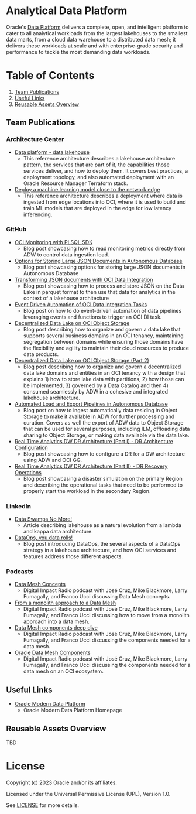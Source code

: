 # Analytical Data Platform
 
Oracle's [Data Platform](https://www.oracle.com/data-platform/) delivers a complete, open, and intelligent platform to cater to all analytical workloads from the largest lakehouses to the smallest data marts, from a cloud data warehouse to a distributed data mesh; it delivers these workloads at scale and with enterprise-grade security and performance to tackle the most demanding data workloads. 
 
# Table of Contents
 
1. [Team Publications](#team-publications)
2. [Useful Links](#useful-uinks)
3. [Reusable Assets Overview](#reusable-assets-overview)
 
## Team Publications

### Architecture Center
 
- [Data platform - data lakehouse](https://docs.oracle.com/en/solutions/data-platform-lakehouse/index.html#GUID-A328ACEF-30B8-4595-B86F-F27B512744DF)
    - This reference architecture describes a lakehouse architecture pattern, the services that are part of it, the capabilities those services deliver, and how to deploy them. It covers best practices, a deployment topology, and also automated deployment with an Oracle Resource Manager Terraform stack.
- [Deploy a machine learning model close to the network edge](https://docs.oracle.com/en/solutions/deploy-ml-at-edge/#GUID-8EC86246-D724-4C16-8073-8CB5B2EA6719)
    - This reference architecture describes a deployment where data is ingested from edge locations into OCI, where it is used to build and train ML models that are deployed in the edge for low latency inferencing.

### GitHub

- [OCI Monitoring with PLSQL SDK](https://jakubillner.github.io/2022/10/07/How-to-Get-OCI-Utilization-in-PLSQL.html)
  - Blog post showcasing how to read monitoring metrics directly from ADW to control data ingestion load.
- [Options for Storing Large JSON Documents in Autonomous Database](https://jakubillner.github.io/2022/09/30/JSON-in-autonomous-database.html)
  - Blog post showcasing options for storing large JSON documents in Autonomous Database
- [Transforming JSON documents with OCI Data Integration](https://jakubillner.github.io/2022/10/25/Flattening-JSON-documents-with-OCI-Data-Integration.html)
  - Blog post showcasing how to process and store JSON on the Data Lake in parquet format to then use that data for analytics in the context of a lakehouse architecture
- [Event Driven Automation of OCI Data Integration Tasks](https://jakubillner.github.io/2022/11/11/automating-di-tasks-with-events.html)
  - Blog post on how to do event-driven automation of data pipelines leveraging events and functions to trigger an OCI DI task.
- [Decentralized Data Lake on OCI Object Storage](https://jakubillner.github.io/2022/12/30/data-lake-on-oci-object-storage.html)
  - Blog post describing how to organize and govern a data lake that supports several business domains in an OCI tenancy, maintaining segregation between domains while ensuring those domains have the flexibility and agility to maintain their cloud resources to produce data products.
- [Decentralized Data Lake on OCI Object Storage (Part 2)](https://jakubillner.github.io/2023/02/19/data-lake-on-oci-object-storage-2.html)
  - Blog post describing how to organize and govern a decentralized data lake domains and entities in an OCI tenancy with a design that explains 1) how to store lake data with partitions, 2) how those can be implemented, 3) governed by a Data Catalog and then 4) consumed seamlessly by ADW in a cohesive and integrated lakehouse architecture.
- [Automated Load and Export Pipelines in Autonomous Database](https://jakubillner.github.io/2023/03/27/adb-data-pipelines.html)
  - Blog post on how to ingest automatically data residing in Object Storage to make it available in ADW for further processing and curation. Covers as well the export of ADW data to Object Storage that can be used for several purposes, including ILM, offloading data sharing to Object Storage, or making data available via the data lake. 
- [Real Time Analytics DW DR Architecture (Part I) - DR Architecture Configuration](https://gianlucarossi06.github.io/data-organon/2023/04/20/Real-Time-Analytics-DW-DR-Architecture-(Part-I).html)
  - Blog post showcasing how to configure a DR for a DW architecture using ADW and OCI GG. 
- [Real Time Analytics DW DR Architecture (Part II) - DR Recovery Operations](https://gianlucarossi06.github.io/data-organon/2023/04/20/Real-Time-Analytics-DW-DR-Architecture-(Part-II).html)
  - Blog post showcasing a disaster simulation on the primary Region and describing the operational tasks that need to be performed to properly start the workload in the secondary Region.

### LinkedIn

- [Data Swamps No More!](https://www.linkedin.com/pulse/data-swamps-more-ismael-hassane/)
  - Article describing lakehouse as a natural evolution from a lambda and kappa data architecture.
- [DataOps, you data rolls!](https://www.linkedin.com/pulse/dataops-your-data-rolls-ismaël-hassane/)
  - Blog post introducing DataOps, the several aspects of a DataOps strategy in a lakehouse architecture, and how OCI services and features address those different aspects.

### Podcasts

- [Data Mesh Concepts](https://digitalimpactradio.libsyn.com/s7-ep09-data-mesh-concepts-with-larry-jose-and-mike-pt-1-of-4)
  - Digital Impact Radio podcast with José Cruz, Mike Blackmore, Larry Fumagally, and Franco Ucci discussing Data Mesh concepts.
- [From a monolith approach to a Data Mesh](https://digitalimpactradio.libsyn.com/s7-ep10-from-a-monolithic-approach-to-a-data-mesh-with-larry-jose-and-mike-pt-2-of-4)
  - Digital Impact Radio podcast with José Cruz, Mike Blackmore, Larry Fumagally, and Franco Ucci discussing how to move from a monolith approach into a data mesh.
- [Data Mesh components deep dive](https://digitalimpactradio.libsyn.com/s7-ep11-data-mesh-components-deep-dive-with-larry-jose-and-mike-pt-3-of-4)
  - Digital Impact Radio podcast with José Cruz, Mike Blackmore, Larry Fumagally, and Franco Ucci discussing the components needed for a data mesh.
- [Oracle Data Mesh Components](https://digitalimpactradio.libsyn.com/s7-ep12-oracle-data-mesh-components-with-larry-jose-and-mike-pt-4-of-4)
  - Digital Impact Radio podcast with José Cruz, Mike Blackmore, Larry Fumagally, and Franco Ucci discussing the components needed for a data mesh on an OCI ecosystem.

## Useful Links
- [Oracle Modern Data Platform](https://www.oracle.com/data-platform/)
  - Oracle Modern Data Platform Homepage

## Reusable Assets Overview
TBD

# License

Copyright (c) 2023 Oracle and/or its affiliates.

Licensed under the Universal Permissive License (UPL), Version 1.0.

See [LICENSE](https://github.com/oracle-devrel/technology-engineering/blob/folder-structure/LICENSE) for more details.
